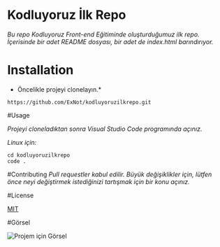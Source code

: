 # Kodluyoruz İlk Repo
*Bu repo Kodluyoruz Front-end Eğitiminde oluşturduğumuz ilk repo. İçerisinde bir adet README dosyası, bir adet de index.html barındırıyor.*

# Installation
* Öncelikle projeyi clonelayın.*
```git
https://github.com/ExNot/kodluyoruzilkrepo.git
```

#Usage 

*Projeyi cloneladıktan sonra Visual Studio Code programında açınız.*

*Linux için:*
```
cd kodluyoruzilkrepo
code .
```

#Contributing
*Pull requestler kabul edilir. Büyük değişiklikler için, lütfen önce neyi değiştirmek istediğinizi tartışmak için bir konu açınız.*

#License

[MIT](https://en.wikipedia.org/wiki/MIT_License)

#Görsel

![Projem için Görsel](https://cdn.pixabay.com/photo/2015/04/23/22/00/tree-736885_960_720.jpg)



